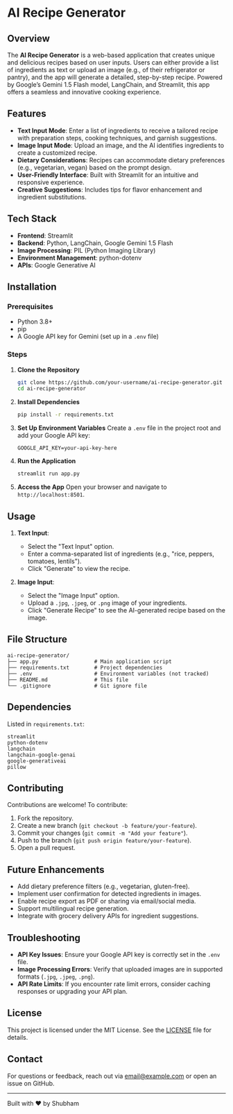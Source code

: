 # AI Recipe Generator

## Overview
The **AI Recipe Generator** is a web-based application that creates unique and delicious recipes based on user inputs. Users can either provide a list of ingredients as text or upload an image (e.g., of their refrigerator or pantry), and the app will generate a detailed, step-by-step recipe. Powered by Google’s Gemini 1.5 Flash model, LangChain, and Streamlit, this app offers a seamless and innovative cooking experience.

## Features
- **Text Input Mode**: Enter a list of ingredients to receive a tailored recipe with preparation steps, cooking techniques, and garnish suggestions.
- **Image Input Mode**: Upload an image, and the AI identifies ingredients to create a customized recipe.
- **Dietary Considerations**: Recipes can accommodate dietary preferences (e.g., vegetarian, vegan) based on the prompt design.
- **User-Friendly Interface**: Built with Streamlit for an intuitive and responsive experience.
- **Creative Suggestions**: Includes tips for flavor enhancement and ingredient substitutions.

## Tech Stack
- **Frontend**: Streamlit
- **Backend**: Python, LangChain, Google Gemini 1.5 Flash
- **Image Processing**: PIL (Python Imaging Library)
- **Environment Management**: python-dotenv
- **APIs**: Google Generative AI

## Installation

### Prerequisites
- Python 3.8+
- pip
- A Google API key for Gemini (set up in a `.env` file)

### Steps
1. **Clone the Repository**
   ```bash
   git clone https://github.com/your-username/ai-recipe-generator.git
   cd ai-recipe-generator
   ```

2. **Install Dependencies**
   ```bash
   pip install -r requirements.txt
   ```

3. **Set Up Environment Variables**
   Create a `.env` file in the project root and add your Google API key:
   ```env
   GOOGLE_API_KEY=your-api-key-here
   ```

4. **Run the Application**
   ```bash
   streamlit run app.py
   ```

5. **Access the App**
   Open your browser and navigate to `http://localhost:8501`.

## Usage
1. **Text Input**:
   - Select the "Text Input" option.
   - Enter a comma-separated list of ingredients (e.g., "rice, peppers, tomatoes, lentils").
   - Click "Generate" to view the recipe.

2. **Image Input**:
   - Select the "Image Input" option.
   - Upload a `.jpg`, `.jpeg`, or `.png` image of your ingredients.
   - Click "Generate Recipe" to see the AI-generated recipe based on the image.

## File Structure
```
ai-recipe-generator/
├── app.py                  # Main application script
├── requirements.txt        # Project dependencies
├── .env                    # Environment variables (not tracked)
├── README.md               # This file
└── .gitignore              # Git ignore file
```

## Dependencies
Listed in `requirements.txt`:
```
streamlit
python-dotenv
langchain
langchain-google-genai
google-generativeai
pillow
```

## Contributing
Contributions are welcome! To contribute:
1. Fork the repository.
2. Create a new branch (`git checkout -b feature/your-feature`).
3. Commit your changes (`git commit -m "Add your feature"`).
4. Push to the branch (`git push origin feature/your-feature`).
5. Open a pull request.

## Future Enhancements
- Add dietary preference filters (e.g., vegetarian, gluten-free).
- Implement user confirmation for detected ingredients in images.
- Enable recipe export as PDF or sharing via email/social media.
- Support multilingual recipe generation.
- Integrate with grocery delivery APIs for ingredient suggestions.

## Troubleshooting
- **API Key Issues**: Ensure your Google API key is correctly set in the `.env` file.
- **Image Processing Errors**: Verify that uploaded images are in supported formats (`.jpg`, `.jpeg`, `.png`).
- **API Rate Limits**: If you encounter rate limit errors, consider caching responses or upgrading your API plan.

## License
This project is licensed under the MIT License. See the [LICENSE](LICENSE) file for details.

## Contact
For questions or feedback, reach out via [email@example.com](mailto:email@example.com) or open an issue on GitHub.

---
Built with ❤️ by Shubham
